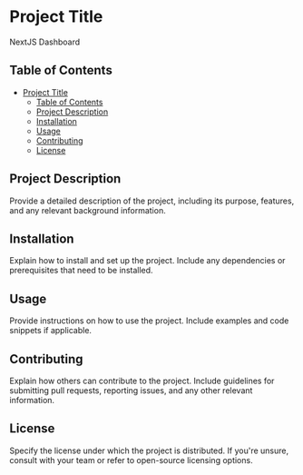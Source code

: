 # Project Title

NextJS Dashboard

## Table of Contents

- [Project Title](#project-title)
  - [Table of Contents](#table-of-contents)
  - [Project Description](#project-description)
  - [Installation](#installation)
  - [Usage](#usage)
  - [Contributing](#contributing)
  - [License](#license)

## Project Description

Provide a detailed description of the project, including its purpose, features, and any relevant background information.

## Installation

Explain how to install and set up the project. Include any dependencies or prerequisites that need to be installed.

## Usage

Provide instructions on how to use the project. Include examples and code snippets if applicable.

## Contributing

Explain how others can contribute to the project. Include guidelines for submitting pull requests, reporting issues, and any other relevant information.

## License

Specify the license under which the project is distributed. If you're unsure, consult with your team or refer to open-source licensing options.
